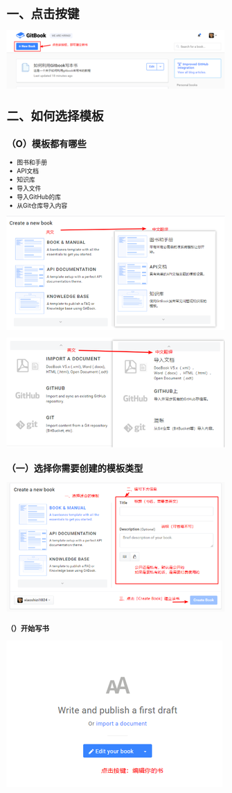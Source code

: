# 一、点击按键

![](/assets/jmuu.png)

# 二、如何选择模板

## （O）模板都有哪些

* 图书和手册
* API文档
* 知识库
* 导入文件
* 导入GitHub的库
* 从Git仓库导入内容

![](/assets/模板001.png)

![](/assets/模板002.png)

## （一）选择你需要创建的模板类型

![](/assets/模板003.png)

### （）开始写书

![](/assets/写书1.png)



